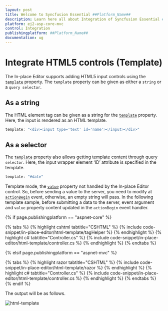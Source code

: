 ```yaml
---
layout: post
title: Welcome to Syncfusion Essential ##Platform_Name##
description: Learn here all about Integration of Syncfusion Essential ##Platform_Name## widgets based on HTML5 and jQuery.
platform: ej2-asp-core-mvc
control: Integration
publishingplatform: ##Platform_Name##
documentation: ug
---
```



# Integrate HTML5 controls (Template)

The In-place Editor supports adding HTML5 input controls using the [`template`](https://help.syncfusion.com/cr/aspnetcore-js2/Syncfusion.EJ2.InPlaceEditor.InPlaceEditor.html#Syncfusion_EJ2_InPlaceEditor_InPlaceEditor_Template) property. The `template` property can be given as either a `string` or a `query selector`.

## As a string

The HTML element tag can be given as a string for the [`template`](https://help.syncfusion.com/cr/aspnetcore-js2/Syncfusion.EJ2.InPlaceEditor.InPlaceEditor.html#Syncfusion_EJ2_InPlaceEditor_InPlaceEditor_Template) property. Here, the input is rendered as an HTML template.

```typescript
template: "<div><input type='text' id='name'></input></div>"

```

## As a selector

The [`template`](https://help.syncfusion.com/cr/aspnetcore-js2/Syncfusion.EJ2.InPlaceEditor.InPlaceEditor.html#Syncfusion_EJ2_InPlaceEditor_InPlaceEditor_Template) property also allows getting template content through query `selector`. Here, the input wrapper element ‘ID’ attribute is specified in the template.

```typescript
template: "#date"

```

Template mode, the [`value`](https://help.syncfusion.com/cr/aspnetcore-js2/Syncfusion.EJ2.InPlaceEditor.InPlaceEditor.html#Syncfusion_EJ2_InPlaceEditor_InPlaceEditor_Value) property not handled by the In-place Editor control. So, before sending a value to the server, you need to modify at [`actionBegin`](https://help.syncfusion.com/cr/aspnetcore-js2/Syncfusion.EJ2.InPlaceEditor.InPlaceEditor.html#Syncfusion_EJ2_InPlaceEditor_InPlaceEditor_ActionBegin) event, otherwise, an empty string will pass. In the following template sample, before submitting a data to the server, event argument and `value` property content updated in the `actionBegin` event handler.

{% if page.publishingplatform == "aspnet-core" %}

{% tabs %}
{% highlight cshtml tabtitle="CSHTML" %}
{% include code-snippet/in-place-editor/html-template/tagHelper %}
{% endhighlight %}
{% highlight c# tabtitle="Controller.cs" %}
{% include code-snippet/in-place-editor/html-template/controller.cs %}
{% endhighlight %}
{% endtabs %}

{% elsif page.publishingplatform == "aspnet-mvc" %}

{% tabs %}
{% highlight razor tabtitle="CSHTML" %}
{% include code-snippet/in-place-editor/html-template/razor %}
{% endhighlight %}
{% highlight c# tabtitle="Controller.cs" %}
{% include code-snippet/in-place-editor/html-template/controller.cs %}
{% endhighlight %}
{% endtabs %}
{% endif %}



The output will be as follows.

![html-template](./images/html-template.PNG)